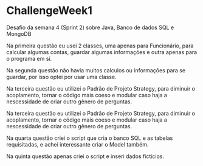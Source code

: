 # ChallengeWeek1

Desafio da semana 4 (Sprint 2) sobre Java, Banco de dados SQL e MongoDB

Na primeira questão eu usei 2 classes, uma apenas para Funcionário, para calcular algumas contas, guardar algumas informações e outra apenas para o programa em si.

Na segunda questão não havia muitos calculos ou informações para se guardar, por isso optei por usar uma classe.

Na terceira questão eu utilizei o Padrão de Projeto Strategy, para diminuir o acoplamento, tornar o código mais coeso e modular caso haja a nescessidade de criar outro gênero de perguntas.

Na terceira questão eu utilizei o Padrão de Projeto Strategy, para diminuir o acoplamento, tornar o código mais coeso e modular caso haja a nescessidade de criar
outro gênero de perguntas.

Na quarta questão criei o script que cria o banco SQL e as tabelas requisitadas, e achei interessante criar o Model também.

Na quinta questão apenas criei o script e inseri dados fictícios.
